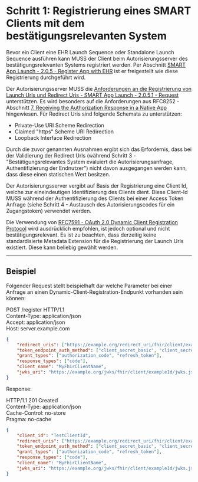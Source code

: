 # Schritt 1: Registrierung eines SMART Clients mit dem bestätigungsrelevanten System

Bevor ein Client eine EHR Launch Sequence oder Standalone Launch Sequence ausführen kann MUSS der Client beim Autorisierungsserver des bestätigungsrelevanten Systems registriert werden. Per Abschnitt [SMART App Launch - 2.0.5 - Register App with EHR](https://hl7.org/fhir/smart-app-launch/STU2/app-launch.html#step-1-register) ist er freigestellt wie diese Registrierung durchgeführt wird.

Der Autorisierungsserver MUSS die [Anforderungen an die Registrierung von Launch Urls und Redirect Uris - SMART App Launch - 2.0.5.1 - Request](https://hl7.org/fhir/smart-app-launch/STU2/app-launch.html#request) unterstützen. Es wird besonders auf die Anforderungen aus RFC8252 - Abschnitt [7.  Receiving the Authorization Response in a Native App](https://datatracker.ietf.org/doc/html/rfc8252#section-7) hingewiesen. Für Redirect Uris sind folgende Schemata zu unterstützen:

- Private-Use URI Scheme Redirection
- Claimed "https" Scheme URI Redirection
- Loopback Interface Redirection

Durch die zuvor genannten Ausnahmen ergibt sich das Erfordernis, dass bei der Validierung der Redirect Urls (während Schritt 3 - "Bestätigungsrelevantes System evaluiert die Autorisierungsanfrage, Authentifizierung der Endnutzer") nicht davon ausgegangen werden kann, dass diese einen statischen Wert besitzen.

Der Autorisierungsserver vergibt auf Basis der Registrierung eine Client Id, welche zur eineindeutigen Identifizierung des Clients dient. Diese Client-Id MUSS während der Authentifizierung des Clients bei einer Access Token Anfrage (siehe Schritt 4 - Austausch des Autorisierungscodes für ein Zugangstoken) verwendet werden.

Die Verwendung von [RFC7591 - OAuth 2.0 Dynamic Client Registration Protocol](https://datatracker.ietf.org/doc/html/rfc7591) wird ausdrücklich empfohlen, ist jedoch optional und nicht bestätigungsrelevant. Es ist zu beachten, dass derzeitig keine standardisierte Metadata Extension für die Registrierung der Launch Urls existiert. Diese kann beliebig gewählt werden.

----

## Beispiel

Folgender Request stellt beispielhaft dar welche Parameter bei einer Anfrage an einen Dynamic-Client-Registration-Endpunkt vorhanden sein können:

POST /register HTTP/1.1<br>
Content-Type: application/json<br>
Accept: application/json<br>
Host: server.example.com<br>

```json
{
    "redirect_uris": ["https://example.org/redirect_uri/fhir/client/exampleId/"],
    "token_endpoint_auth_method": ["client_secret_basic", "client_secret_post", "private_key_jwt"],
    "grant_types": ["authorization_code", "refresh_token"],
    "response_types": ["code"],
    "client_name": "MyFhirClientName",
    "jwks_uri": "https://example.org/jwks/fhir/client/exampleId/jwks.json"
}
```

Response:

HTTP/1.1 201 Created<br>
Content-Type: application/json<br>
Cache-Control: no-store<br>
Pragma: no-cache<br>

```json
{
    "client_id": "TestClientId",
    "redirect_uris": ["https://example.org/redirect_uri/fhir/client/exampleId"],
    "token_endpoint_auth_method": ["client_secret_basic", "client_secret_post", "private_key_jwt"],
    "grant_types": ["authorization_code", "refresh_token"],
    "response_types": ["code"],
    "client_name": "MyFhirClientName",
    "jwks_uri": "https://example.org/jwks/fhir/client/exampleId/jwks.json"
}
```
